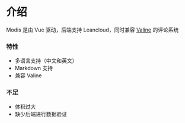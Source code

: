 # 介绍

Modis 是由 Vue 驱动，后端支持 Leancloud，同时兼容 [Valine](http://valine.js.org) 的评论系统

### 特性

- 多语言支持（中文和英文）
- Markdown 支持
- 兼容 Valine

### 不足

- 体积过大
- 缺少后端进行数据验证
